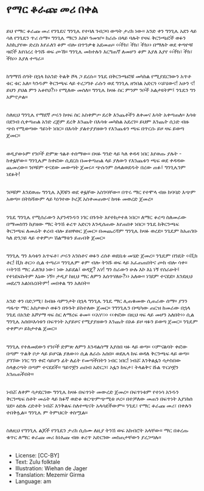 # የማር ቆራጩ መሪ በቀል

##
ይህ የማር ቆራጩ መሪ የንጌዴና ግንጊሌ የተባለ ገብጋባ ወጣት ታሪክ ነው። አንድ ቀን ግንጊሌ አደን ላይ ሳለ የንጌዴን ጥሪ ሰማ። ግንጊሌ ማርን አስቦ ጎመዠ። ከራሱ በላይ ባሉት የዛፍ ቅርንጫፎች ወፉን እስኪያየው ድረስ እየፈለገ ቆም ብሎ በጥንቃቄ አደመጠ። ‹‹ችክ፣ ችክ፣ ችክ›› በማለት ወደ ቀጣዮቹ ዛፎች እየበረረ ትንሹ ወፍ ጮኸ። ግንጊሌ መከተሉን እርግጠኛ ለመሆን ቆም እያለ እያየ ‹‹ችክ፣ ችክ፣ ችክ›› እያለ ተጣራ።

##
ከግማሽ ሰዓት በኋላ ከአንድ ትልቅ ሾላ ጋ ደረሱ። ንጌዴ በቅርንጫፎቹ መካከል የሚያደርገውን አጥቶ ቱር ቱር አለ። ካንዱም ቅርንጫፍ ላይ ተረጋግቶ ራሱን ወደ ግንጊሌ ዘንበል አድርጎ ‹‹ይሄውና! አሁን ና! ይህን ያህል ምን አቆየህ?›› የሚለው መሰለ። ግንጊሌ ከዛፉ ስር ምንም ንቦች አልታዩትም፤ ንጌዴን ግን አምኖታል።

##
ስለዚህ ግንጊሌ የማደኛ ጦሩን ከዛፍ ስር አስቀምጦ ደረቅ እንጨቶችን ለቀመና እሳት አቀጣጠለ። እሳቱ በደንብ ሲቀጣጠል አንድ ረጅም ደረቅ እንጨት በእሳቱ መካከል አደረገ። ይህም እንጨት ሲነድ ብዙ ጭስ የሚወጣው ዓይነት ነበር። በእሳት ያልተያያዘውን የእንጨቱን ጫፍ በጥርሱ ይዞ ዛፍ ይወጣ ጀመር።

##
ወዲያውኑም የንቦች ድምጽ ጎልቶ ተሰማው። በዛፉ ግንድ ላይ ካለ ቀዳዳ ነበር እየወጡ ያሉት - ከቀፏቸው። ግንጊሌም ከቀፎው ሲደርስ በመቀጣጠል ላይ ያለውን የእንጨቱን ጫፍ ወደ ቀዳዳው ጨመረው። ንቦቹም ተናደው መውጣት ጀመሩ። ጭሱንም ስላልወደዱት በረው ጠፉ፤ ግንጊሌንም ነደፉት!

##
ንቦቹም እንደወጡ ግንጊሌ እጆቹን ወደ ቀፏቸው አስገባቸው። በጥሩ ማር የተሞላ ብዙ ከባባድ እጭም አወጣ። በትከሻውም ላይ ካነገተው ኮረጆ አስቀመጠውና ከዛፉ መወረድ ጀመረ።

##
ንጌዴ ግንጊሌ የሚሰራውን እያንዳንዱን ነገር በጉጉት እየተከታተለ ነበር። ለማር ቆረጣ ስለመራው በማመስገን ከያዘው ማር ትንሽ ቆረጥ አድርጎ እንዲሰጠው እየጠበቀ ነበር። ንጌዴ ከቅርንጫፍ ቅርንጫፍ ለመሬት ቀረብ ብሎ ይዘዋወር ጀመር። በመጨረሻም ግንጊሌ ከዛፉ ወረደ። ንጌዴም ከአጠገቡ ካለ ድንጋይ ላይ ተቀምጦ ሽልማቱን ይጠብቅ ጀመር።

##
ግንጊሌ ግን እሳቱን አጥፍቶ፣ ጦሩን አንስቶና ወፉን ረሰቶ ወደቤቱ መሄድ ጀመረ። ንጌዴም በንዴት ‹‹ቪክ ቶር! ቪክ ቶር›› ሲል ተጣራ። ግንጊሌም ቆም ብሎ ትንሹ ወፍ ላይ አፈጠጠበትና ጮክ ብሎ ሳቀ። ‹‹ትንሽ ማር ፈለገህ ነው፣ ነው አይደል፤ ወዳጄ? አሃ! ግን ስራውን ሁሉ እኮ እኔ ነኝ የሰራሁት፤ የተነደፍኩትም እኔው ነኝ። ታዲያ ከዚህ ማር ለምን እሰጥሃለሁ?›› አለው። ነገደም ተናደደ። እንደዚህ መደረግ አልነበረበትም! መበቀል ግን አለበት።

##
አንድ ቀን በድጋሚ፣ ከብዙ ሳምንታት በኋላ ግንጊሌ ንጌዴ ማር ሊጠቁመው ሲጠራው ሰማ። ያንን ጣፋጭ ማር አስታውሶ ወፉን በጉጉት ይከተለው ጀመር። ገግንጊሌን በጫካው ጠርዝ ከመራው በኋላ ንጌዴ በአንድ እሾሃማ ዛፍ ስር ለማረፍ ቆመ። ‹‹አሃ፣›› ‹‹ቀፎው በዚህ ዛፍ ላይ መሆን አለበት›› ሲል ግንጊሌ አሰበ።እሳቱን በፍጥነት አያይዞና የሚያያዘውን እንጨት በአፉ ይዞ ዛፉን ይወጣ ጀመር። ንጌዴም ተቀምጦ ይከታተል ጀመር።

##
ግንጊሌ የተለመደውን የንቦች ድምጽ ለምን እንዳልሰማ እያሰበ ዛፉ ላይ ወጣ። ‹‹ምናልባት ቀፎው በጣም ጥልቅ ቦታ ላይ ይሆናል ያለው›› ሲል ለራሱ አሰበ። ወደሌላ ከፍ ወዳለ ቅርንጫፍ ላይ ወጣ። ያገኘው ነገር ግን ቀፎ ሳይሆን ፊት ለፊት የመጣችበትን ነብር ነበር! ነብሯ እንቅልፏን ሳታስበው ስላቋረጣት በጣም ተናደደች። ዓይኖቿን ጠበብ አድርጋ፣ አፏን ከፍታ፣ ትላልቅና ሹል ጥርሶቿን አገጠጠችበት።

##
ነብሯ ለቀም ሳታደርገው ግንጊሌ ከዛፉ በፍጥነት መውረድ ጀመረ። በፍጥነቱም የተነሳ አንዱን ቅርንጫፍ ስቶት መሬት ላይ ክፉኛ ወድቆ ቁርጭምጭሚቱ ዞረ። በተቻለው መጠን በፍጥነት እያነከሰ ሄደ። ዕድሉ ረድቶት ነብሯ እንቅልፍ ስለተጫናት አላሳደችውም። ንጌዴ፣ የማር ቆራጩ መሪ፣ በቀሉን ተበቅሏል። ግንጊሌ ም ትምህርት ቀስሟል።

##
ስለዚህ የግንጊሌ ልጆች የንጌዴን ታሪክ ሲሰሙ ለዚያ ትንሽ ወፍ አክብሮት አላቸው። ማር በቆረጡ ቁጥር ለማር ቆራጩ መሪ ከነእጩ ብዙ ቆረጥ አድርገው መስጠታቸውን ያረጋጣሉ።

##
* License: [CC-BY]
* Text: Zulu folktale
* Illustration: Wiehan de Jager
* Translation: Mezemir Girma
* Language: am
